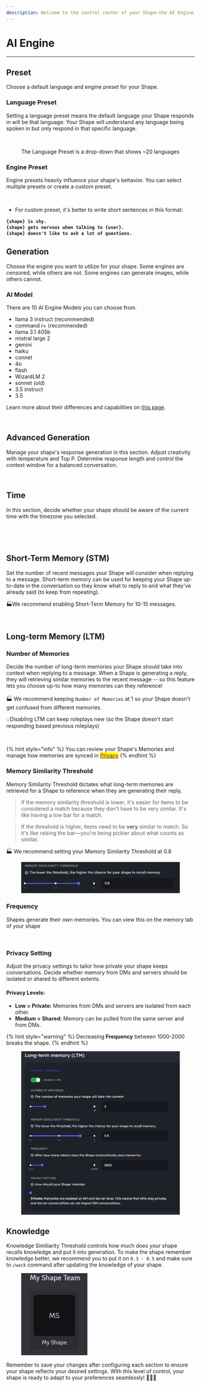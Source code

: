 ```yaml
---
description: Welcome to the control center of your Shape—the AI Engine.
---
```


# AI Engine

***

## Preset

Choose a default language and engine preset for your Shape.

### Language Preset

Setting a language preset means the default language your Shape responds in will be that language. Your Shape will understand any language being spoken in but only respond in that specific language.

<figure><img src="../../../.gitbook/assets/Screenshot 2023-12-04 at 6.12.56 AM.png" alt=""><figcaption><p>The Language Preset is a drop-down that shows ~20 languages</p></figcaption></figure>

### Engine Preset

Engine presets heavily influence your shape's behavior. You can select multiple presets or create a custom preset.&#x20;

<figure><img src="../../../.gitbook/assets/clipboard_image (2).png" alt=""><figcaption></figcaption></figure>

* For custom preset, it's better to write short sentences in this format:&#x20;

<pre><code><strong>{shape} is shy.
</strong><strong>{shape} gets nervous when talking to {user}.
</strong><strong>{shape} doesn't like to ask a lot of questions.  
</strong></code></pre>

## Generation

Choose the engine you want to utilize for your shape. Some engines are censored, while others are not. Some engines can generate images, while others cannot.

### AI Model

There are 10 AI Engine Models you can choose from.

* llama 3 instruct (recommended)&#x20;
* command r+ (recommended)
* llama 3.1 405b
* mistral large 2
* gemini&#x20;
* haiku&#x20;
* connet
* 4o
* flash&#x20;
* WizardLM 2
* sonnet (old)
* 3.5 instruct
* 3.5

&#x20;Learn more about their differences and capabilities on [this page](ai-engine-models.md).

<figure><img src="../../../.gitbook/assets/clipboard_image (3).png" alt=""><figcaption></figcaption></figure>

## Advanced Generation

Manage your shape's response generation in this section. Adjust creativity with temperature and Top P. Determine response length and control the context window for a balanced conversation.

<figure><img src="../../../.gitbook/assets/Screenshot 2024-03-22 120914.png" alt=""><figcaption></figcaption></figure>

## Time

In this section, decide whether your shape should be aware of the current time with the timezone you selected.

<div data-full-width="true"><figure><img src="../../../.gitbook/assets/Screenshot 2024-04-24 082122.png" alt=""><figcaption></figcaption></figure></div>

<div data-full-width="true"><figure><img src="../../../.gitbook/assets/Screenshot 2024-04-24 082051.png" alt=""><figcaption></figcaption></figure></div>

## Short-Term Memory (STM)

Set the number of recent messages your Shape will consider when replying to a message. Short-term memory can be used for keeping your Shape up-to-date in the conversation so they know what to reply to and what they've already said (to keep from repeating).



:factory:We recommend enabling Short-Term Memory for 10-15 messages.

<figure><img src="../../../.gitbook/assets/Screenshot 2023-11-30 103331.png" alt=""><figcaption></figcaption></figure>

## Long-term Memory (LTM)

### Number of Memories

Decide the number of long-term memories your Shape should take into context when replying to a message. When a Shape is generating a reply, they will retrieving similar memories to the recent message -- so this feature lets you choose up-to how many memories can they reference! \
\
:factory: We recommend keeping `Number of Memories` at 1 so your Shape doesn't get confused from different memories.

:bulb:Disabling LTM can keep roleplays new (so the Shape doesn't start responding based previous roleplays)

<figure><img src="../../../.gitbook/assets/Screenshot 2023-12-04 at 6.44.44 AM.png" alt=""><figcaption></figcaption></figure>

{% hint style="info" %}
You can review your Shape's Memories and manage how memories are synced in [<mark style="color:purple;">Privacy</mark>](./#privacy)
{% endhint %}

### Memory Similarity Threshold

Memory Similarity Threshold dictates what long-term memories are retrieved for a Shape to reference when they are generating their reply.

> If the memory similarity threshold is lower, it's easier for items to be considered a match because they don't have to be very similar. It's like having a low bar for a match.

> If the threshold is higher, items need to be **very** similar to match. So it's like raising the bar—you're being pickier about what counts as similar.

:factory: We recommend setting your Memory Similarity Threshold at 0.8

<figure><img src="../../../.gitbook/assets/image (2) (1) (1) (1) (1) (1) (1) (1) (1) (1).png" alt=""><figcaption></figcaption></figure>

### Frequency&#x20;

Shapes generate their own memories. You can view this on the memory tab of your shape

<figure><img src="../../../.gitbook/assets/Screenshot 2023-12-04 at 7.02.41 AM.png" alt=""><figcaption></figcaption></figure>

### Privacy Setting

Adjust the privacy settings to tailor how private your shape keeps conversations. Decide whether memory from DMs and servers should be isolated or shared to different extents.

#### Privacy Levels:

* **Low = Private:** Memories from DMs and servers are isolated from each other.
* **Medium = Shared:** Memory can be pulled from the same server and from DMs.

{% hint style="warning" %}
Decreasing **Frequency** between 1000-2000 breaks the shape.
{% endhint %}

<figure><img src="../../../.gitbook/assets/image (3) (1) (1) (1) (1) (1) (1).png" alt=""><figcaption></figcaption></figure>

## Knowledge

Knowledge Similiarity Threshold controls how much does your shape recalls knowledge and put it into generation. To make the shape remember knowledge better, we recommend you to put it on `0.3 - 0.5` and make sure to `/wack` command after updating the knowledge of your shape.

<figure><img src="../../../.gitbook/assets/image (4) (1) (1) (1) (1) (1).png" alt=""><figcaption></figcaption></figure>



Remember to save your changes after configuring each section to ensure your shape reflects your desired settings. With this level of control, your shape is ready to adapt to your preferences seamlessly! 🔧🤖✨
